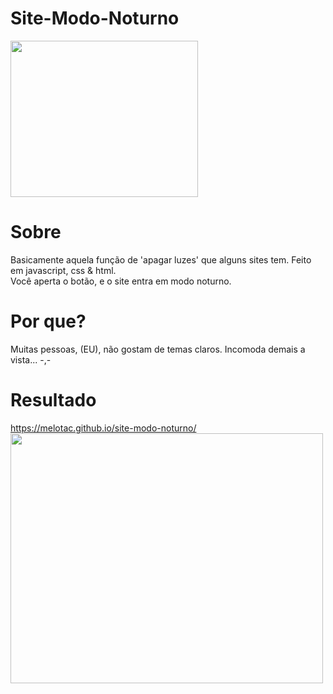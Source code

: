 # Site-Modo-Noturno
<img src="https://user-images.githubusercontent.com/98930037/152414652-369a50d3-b39e-4f6e-89e2-ad3ebcc23526.png" height="250" width="300">

# Sobre
Basicamente aquela função de 'apagar luzes' que alguns sites tem. Feito em javascript, css & html. 
<br>
Você aperta o botão, e o site entra em modo noturno.

# Por que?
Muitas pessoas, (EU), não gostam de temas claros. Incomoda demais a vista... -,-

# Resultado
<a href="https://melotac.github.io/site-modo-noturno/">
  https://melotac.github.io/site-modo-noturno/
<img src="https://user-images.githubusercontent.com/98930037/152415521-bf4e4d3b-546b-44a8-a380-cc78f492cbbf.png" height="400" width="500">
